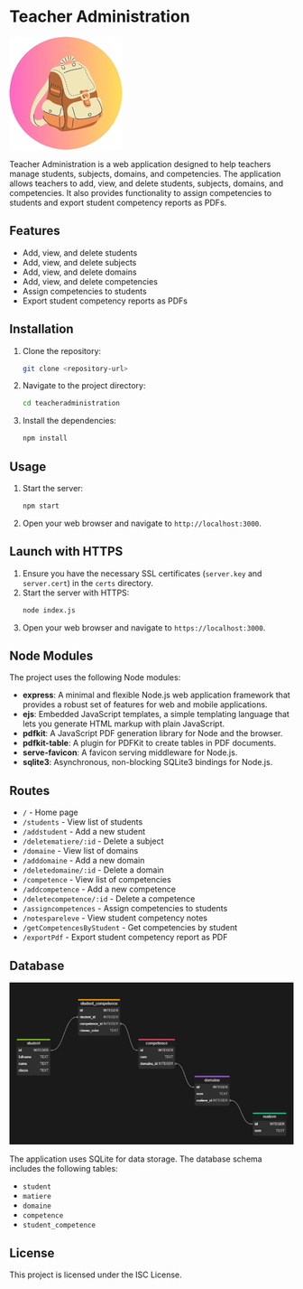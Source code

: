 # Teacher Administration

![Project Icon](public/favicon.png)

Teacher Administration is a web application designed to help teachers manage students, subjects, domains, and competencies. The application allows teachers to add, view, and delete students, subjects, domains, and competencies. It also provides functionality to assign competencies to students and export student competency reports as PDFs.

## Features

- Add, view, and delete students
- Add, view, and delete subjects
- Add, view, and delete domains
- Add, view, and delete competencies
- Assign competencies to students
- Export student competency reports as PDFs

## Installation

1. Clone the repository:
    ```sh
    git clone <repository-url>
    ```
2. Navigate to the project directory:
    ```sh
    cd teacheradministration
    ```
3. Install the dependencies:
    ```sh
    npm install
    ```

## Usage

1. Start the server:
    ```sh
    npm start
    ```
2. Open your web browser and navigate to `http://localhost:3000`.

## Launch with HTTPS

1. Ensure you have the necessary SSL certificates (`server.key` and `server.cert`) in the `certs` directory.
2. Start the server with HTTPS:
    ```sh
    node index.js
    ```
3. Open your web browser and navigate to `https://localhost:3000`.

## Node Modules

The project uses the following Node modules:

- **express**: A minimal and flexible Node.js web application framework that provides a robust set of features for web and mobile applications.
- **ejs**: Embedded JavaScript templates, a simple templating language that lets you generate HTML markup with plain JavaScript.
- **pdfkit**: A JavaScript PDF generation library for Node and the browser.
- **pdfkit-table**: A plugin for PDFKit to create tables in PDF documents.
- **serve-favicon**: A favicon serving middleware for Node.js.
- **sqlite3**: Asynchronous, non-blocking SQLite3 bindings for Node.js.

## Routes

- `/` - Home page
- `/students` - View list of students
- `/addstudent` - Add a new student
- `/deletematiere/:id` - Delete a subject
- `/domaine` - View list of domains
- `/adddomaine` - Add a new domain
- `/deletedomaine/:id` - Delete a domain
- `/competence` - View list of competencies
- `/addcompetence` - Add a new competence
- `/deletecompetence/:id` - Delete a competence
- `/assigncompetences` - Assign competencies to students
- `/notespareleve` - View student competency notes
- `/getCompetencesByStudent` - Get competencies by student
- `/exportPdf` - Export student competency report as PDF

## Database

![Database Schema](public/dbchart.jpg)

The application uses SQLite for data storage. The database schema includes the following tables:

- `student`
- `matiere`
- `domaine`
- `competence`
- `student_competence`

## License

This project is licensed under the ISC License.